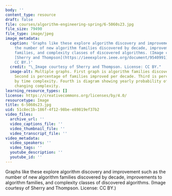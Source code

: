 ```yaml
---
body: ''
content_type: resource
draft: false
file: courses/algorithm-engineering-spring/6-5060s23.jpg
file_size: 79490
file_type: image/jpeg
image_metadata:
  caption: 'Graphs like these explore algorithm discovery and improvement such as
    the number of new algorithm families discovered by decade, improvements to algorithm
    families, and complexity classes of discovered algorithms. (Image courtesy of
    [Sherry and Thompson](https://ieeexplore.ieee.org/document/9540991). License:
    CC BY.)'
  credit: "\_Image courtesy of Sherry and Thompson. License: CC BY."
  image-alt: Multiple graphs. First graph is algorithm families discovered by decade.
    Second is percentage of families improved per decade. Third is percentage of algorithms
    by time complexity. Fourth is diagram showing yearly probability of algorithm
    changing complexity.
learning_resource_types: []
license: https://creativecommons.org/licenses/by/4.0/
resourcetype: Image
title: 6-5060s23.jpg
uid: 51c8ec1b-186f-4f12-98be-e89819ef37b2
video_files:
  archive_url: ''
  video_captions_file: ''
  video_thumbnail_file: ''
  video_transcript_file: ''
video_metadata:
  video_speakers: ''
  video_tags: ''
  youtube_description: ''
  youtube_id: ''
---
```

Graphs like these explore algorithm discovery and improvement such as the number of new algorithm families discovered by decade, improvements to algorithm families, and complexity classes of discovered algorithms. (Image courtesy of Sherry and Thompson. License: CC BY.)